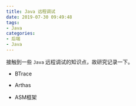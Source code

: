 ```yaml
---
title: Java 远程调试
date: 2019-07-30 09:49:48
tags:
- Java
categories:
- 后端
- Java
---
```


接触到一些 `Java` 远程调试的知识点，故研究记录一下。
<!-----more ----->

- BTrace

- Arthas

- ASM框架